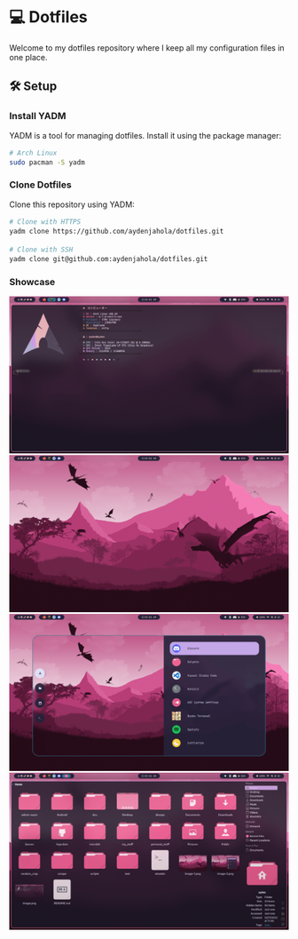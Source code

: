 # 💻 Dotfiles

Welcome to my dotfiles repository where I keep all my configuration files in one place.

## 🛠️ Setup

### Install YADM

YADM is a tool for managing dotfiles. Install it using the package manager:

```bash
# Arch Linux
sudo pacman -S yadm
```

### Clone Dotfiles

Clone this repository using YADM:

```sh
# Clone with HTTPS
yadm clone https://github.com/aydenjahola/dotfiles.git

# Clone with SSH
yadm clone git@github.com:aydenjahola/dotfiles.git
```

### Showcase

![alt text](imgs/image.png)
![alt text](imgs/image-1.png)
![alt text](imgs/image-2.png)
![alt text](imgs/image-3.png)